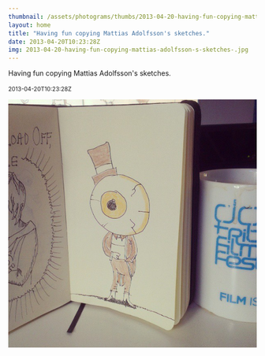 ```yaml
---
thumbnail: /assets/photograms/thumbs/2013-04-20-having-fun-copying-mattias-adolfsson-s-sketches-.png
layout: home
title: "Having fun copying Mattias Adolfsson's sketches."
date: 2013-04-20T10:23:28Z
img: 2013-04-20-having-fun-copying-mattias-adolfsson-s-sketches-.jpg
---
```


Having fun copying Mattias Adolfsson's sketches.

<small>2013-04-20T10:23:28Z</small>

![Having fun copying Mattias Adolfsson's sketches.](/assets/photograms/original/2013-04-20-having-fun-copying-mattias-adolfsson-s-sketches-.jpg)
